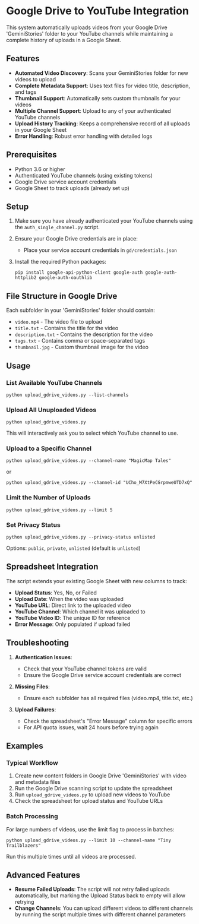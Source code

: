# Google Drive to YouTube Integration

This system automatically uploads videos from your Google Drive 'GeminiStories' folder to your YouTube channels while maintaining a complete history of uploads in a Google Sheet.

## Features

- **Automated Video Discovery**: Scans your GeminiStories folder for new videos to upload
- **Complete Metadata Support**: Uses text files for video title, description, and tags
- **Thumbnail Support**: Automatically sets custom thumbnails for your videos
- **Multiple Channel Support**: Upload to any of your authenticated YouTube channels
- **Upload History Tracking**: Keeps a comprehensive record of all uploads in your Google Sheet
- **Error Handling**: Robust error handling with detailed logs

## Prerequisites

- Python 3.6 or higher
- Authenticated YouTube channels (using existing tokens)
- Google Drive service account credentials
- Google Sheet to track uploads (already set up)

## Setup

1. Make sure you have already authenticated your YouTube channels using the `auth_single_channel.py` script.

2. Ensure your Google Drive credentials are in place:
   - Place your service account credentials in `gd/credentials.json`

3. Install the required Python packages:
   ```
   pip install google-api-python-client google-auth google-auth-httplib2 google-auth-oauthlib
   ```

## File Structure in Google Drive

Each subfolder in your 'GeminiStories' folder should contain:

- `video.mp4` - The video file to upload
- `title.txt` - Contains the title for the video
- `description.txt` - Contains the description for the video
- `tags.txt` - Contains comma or space-separated tags
- `thumbnail.jpg` - Custom thumbnail image for the video

## Usage

### List Available YouTube Channels

```
python upload_gdrive_videos.py --list-channels
```

### Upload All Unuploaded Videos

```
python upload_gdrive_videos.py
```
This will interactively ask you to select which YouTube channel to use.

### Upload to a Specific Channel

```
python upload_gdrive_videos.py --channel-name "MagicMap Tales"
```
or
```
python upload_gdrive_videos.py --channel-id "UCho_M7XtPeCGrpmweUTD7xQ"
```

### Limit the Number of Uploads

```
python upload_gdrive_videos.py --limit 5
```

### Set Privacy Status

```
python upload_gdrive_videos.py --privacy-status unlisted
```
Options: `public`, `private`, `unlisted` (default is `unlisted`)

## Spreadsheet Integration

The script extends your existing Google Sheet with new columns to track:

- **Upload Status**: Yes, No, or Failed
- **Upload Date**: When the video was uploaded
- **YouTube URL**: Direct link to the uploaded video
- **YouTube Channel**: Which channel it was uploaded to
- **YouTube Video ID**: The unique ID for reference
- **Error Message**: Only populated if upload failed

## Troubleshooting

1. **Authentication Issues**:
   - Check that your YouTube channel tokens are valid
   - Ensure the Google Drive service account credentials are correct

2. **Missing Files**:
   - Ensure each subfolder has all required files (video.mp4, title.txt, etc.)

3. **Upload Failures**:
   - Check the spreadsheet's "Error Message" column for specific errors
   - For API quota issues, wait 24 hours before trying again

## Examples

### Typical Workflow

1. Create new content folders in Google Drive 'GeminiStories' with video and metadata files
2. Run the Google Drive scanning script to update the spreadsheet
3. Run `upload_gdrive_videos.py` to upload new videos to YouTube
4. Check the spreadsheet for upload status and YouTube URLs

### Batch Processing

For large numbers of videos, use the limit flag to process in batches:
```
python upload_gdrive_videos.py --limit 10 --channel-name "Tiny Trailblazers"
```

Run this multiple times until all videos are processed.

## Advanced Features

- **Resume Failed Uploads**: The script will not retry failed uploads automatically, but marking the Upload Status back to empty will allow retrying
- **Change Channels**: You can upload different videos to different channels by running the script multiple times with different channel parameters
